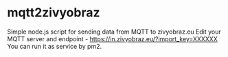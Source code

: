 # mqtt2zivyobraz
Simple node.js script  for sending data from MQTT to zivyobraz.eu
Edit your MQTT server and endpoint - https://in.zivyobraz.eu/?import_key=XXXXXX
You can run it as service by pm2.

